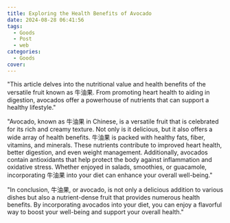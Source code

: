 ```yaml
---
title: Exploring the Health Benefits of Avocado
date: 2024-08-28 06:41:56
tags:
  - Goods
  - Post
  - web
categories:
  - Goods
cover: 
---
```


"This article delves into the nutritional value and health benefits of the versatile fruit known as 牛油果. From promoting heart health to aiding in digestion, avocados offer a powerhouse of nutrients that can support a healthy lifestyle."

"Avocado, known as 牛油果 in Chinese, is a versatile fruit that is celebrated for its rich and creamy texture. Not only is it delicious, but it also offers a wide array of health benefits. 牛油果 is packed with healthy fats, fiber, vitamins, and minerals. These nutrients contribute to improved heart health, better digestion, and even weight management. Additionally, avocados contain antioxidants that help protect the body against inflammation and oxidative stress. Whether enjoyed in salads, smoothies, or guacamole, incorporating 牛油果 into your diet can enhance your overall well-being."

"In conclusion, 牛油果, or avocado, is not only a delicious addition to various dishes but also a nutrient-dense fruit that provides numerous health benefits. By incorporating avocados into your diet, you can enjoy a flavorful way to boost your well-being and support your overall health."
